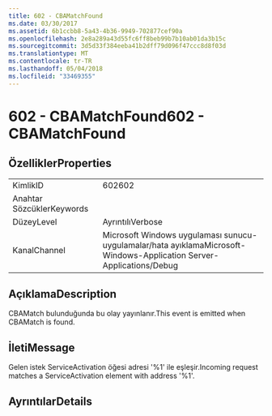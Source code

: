 ```yaml
---
title: 602 - CBAMatchFound
ms.date: 03/30/2017
ms.assetid: 6b1ccbb8-5a43-4b36-9949-702877cef90a
ms.openlocfilehash: 2e8a289a43d55fc6ff8beb99b7b10ab01da3b15c
ms.sourcegitcommit: 3d5d33f384eeba41b2dff79d096f47ccc8d8f03d
ms.translationtype: MT
ms.contentlocale: tr-TR
ms.lasthandoff: 05/04/2018
ms.locfileid: "33469355"
---
```

# <a name="602---cbamatchfound"></a><span data-ttu-id="3bbac-102">602 - CBAMatchFound</span><span class="sxs-lookup"><span data-stu-id="3bbac-102">602 - CBAMatchFound</span></span>
## <a name="properties"></a><span data-ttu-id="3bbac-103">Özellikler</span><span class="sxs-lookup"><span data-stu-id="3bbac-103">Properties</span></span>  
  
|||  
|-|-|  
|<span data-ttu-id="3bbac-104">Kimlik</span><span class="sxs-lookup"><span data-stu-id="3bbac-104">ID</span></span>|<span data-ttu-id="3bbac-105">602</span><span class="sxs-lookup"><span data-stu-id="3bbac-105">602</span></span>|  
|<span data-ttu-id="3bbac-106">Anahtar Sözcükler</span><span class="sxs-lookup"><span data-stu-id="3bbac-106">Keywords</span></span>||  
|<span data-ttu-id="3bbac-107">Düzey</span><span class="sxs-lookup"><span data-stu-id="3bbac-107">Level</span></span>|<span data-ttu-id="3bbac-108">Ayrıntılı</span><span class="sxs-lookup"><span data-stu-id="3bbac-108">Verbose</span></span>|  
|<span data-ttu-id="3bbac-109">Kanal</span><span class="sxs-lookup"><span data-stu-id="3bbac-109">Channel</span></span>|<span data-ttu-id="3bbac-110">Microsoft Windows uygulaması sunucu-uygulamalar/hata ayıklama</span><span class="sxs-lookup"><span data-stu-id="3bbac-110">Microsoft-Windows-Application Server-Applications/Debug</span></span>|  
  
## <a name="description"></a><span data-ttu-id="3bbac-111">Açıklama</span><span class="sxs-lookup"><span data-stu-id="3bbac-111">Description</span></span>  
 <span data-ttu-id="3bbac-112">CBAMatch bulunduğunda bu olay yayınlanır.</span><span class="sxs-lookup"><span data-stu-id="3bbac-112">This event is emitted when CBAMatch is found.</span></span>  
  
## <a name="message"></a><span data-ttu-id="3bbac-113">İleti</span><span class="sxs-lookup"><span data-stu-id="3bbac-113">Message</span></span>  
 <span data-ttu-id="3bbac-114">Gelen istek ServiceActivation öğesi adresi '%1' ile eşleşir.</span><span class="sxs-lookup"><span data-stu-id="3bbac-114">Incoming request matches a ServiceActivation element with address '%1'.</span></span>  
  
## <a name="details"></a><span data-ttu-id="3bbac-115">Ayrıntılar</span><span class="sxs-lookup"><span data-stu-id="3bbac-115">Details</span></span>
